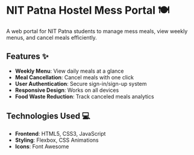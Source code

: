 # NIT Patna Hostel Mess Portal 🍽️

A web portal for NIT Patna students to manage mess meals, view weekly menus, and cancel meals efficiently.

## Features ✨
- **Weekly Menu**: View daily meals at a glance
- **Meal Cancellation**: Cancel meals with one click
- **User Authentication**: Secure sign-in/sign-up system
- **Responsive Design**: Works on all devices
- **Food Waste Reduction**: Track canceled meals analytics

## Technologies Used 💻
- **Frontend**: HTML5, CSS3, JavaScript
- **Styling**: Flexbox, CSS Animations
- **Icons**: Font Awesome

